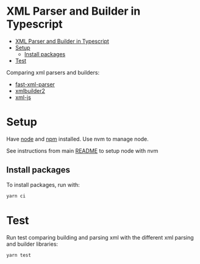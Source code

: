 # XML Parser and Builder in Typescript

- [XML Parser and Builder in Typescript](#xml-parser-and-builder-in-typescript)
- [Setup](#setup)
  - [Install packages](#install-packages)
- [Test](#test)

Comparing xml parsers and builders:

- [fast-xml-parser](https://github.com/NaturalIntelligence/fast-xml-parser)
- [xmlbuilder2](https://github.com/oozcitak/xmlbuilder2)
- [xml-js](https://github.com/nashwaan/xml-js)

# Setup

Have [node](https://nodejs.org/en) and [npm](https://www.npmjs.com/) installed. Use nvm to manage node.

See instructions from main [README](../README.md#node-with-nvm) to setup node with nvm

## Install packages

To install packages, run with:

```bash
yarn ci
```

# Test

Run test comparing building and parsing xml with the different xml parsing and builder libraries:

```bash
yarn test
```
